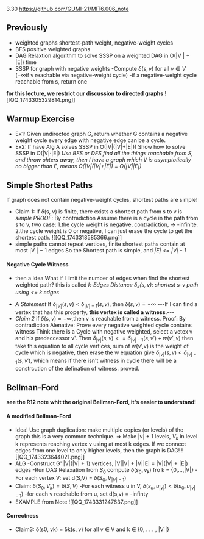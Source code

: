 3.30 https://github.com/GUMI-21/MIT6.006_note
## Previously
+ weighted graphs
shortest-path weight, negative-weight cycles
+ BFS positive weighted graphs
+ DAG Relaxtion
algorithm to solve SSSP on a weighted DAG in O(|V | + |E|) time
+ SSSP for graph with negative weights
-Compute $\delta(s,v)$ for all $v \in V$ ($-\infty$if v reachable via negative-weight cycle)
-if a negative-weight cycle reachable from s, return one

**for this lecture, we restrict our discussion to directed graphs**
![[QQ_1743305329814.png]]
## Warmup Exercise
+ Ex1: Given undirected graph G, return whether G contains a negative weight cycle
every edge with negative edge can be a cycle.
+ Ex2: If have Alg A solves SSSP in O(|V|(|V|+|E|))
Show how to solve SSSP in O(|V|·|E|)
*Use BFS or DFS find all the things reachable from S, and throw ohters away, then I have a graph which V is asymptotically no bigger than E, means O(|V|(|V|+|E|) = O(|V||E|)*
## Simple Shortest Paths
If graph does not contain negative-weight cycles, shortest paths are simple!
+ Claim 1: If δ(s, v) is finite, there exists a shortest path from s to v is *simple*
*PROOF*: By contradiction
Assume there is a cycle in the path from s to v, two case: 1.the cycle weight is negative, contradiction, -> -infinite. 2.the cycle weight is 0 or negative, I can just erase the cycle to get the shortest path.
![[QQ_1743318585366.png]]
+ simple paths cannot repeat vertices, finite shortest paths contain at most |V | − 1 edges
So the Shortest path is simple, and *|E| <= |V| - 1*
#### Negative Cycle Witness
* then a Idea
What if I limit the number of edges when find the shortest weighted path?
this is called *k-Edges Distance $\delta _k(s,v)$: shortest s-v path using <= k edges*
+ *A Statement*
If $\delta_{|V|}(s,v) < \delta_{|V|-1}(s,v)$, then $\delta(s,v) = -\infty$
---If I can find a vertex that has this property, **this vertex is called a witness**.---
+ *Claim 2* if $\delta(s,v)=-\infty$,then v is reachable from a witness.
Proof: By contradiction
Alenative: Prove every negative weighted cycle contains witness
Think there is a Cycle with negative weighted, select a vetex v and his predeccessor v'. Then $\delta_{|v|}(s,v) <= \delta_{|v|-1}(s,v') + w(v',v)$
then take this equation to all cycle vertices, sum of w(v',v) is the weight of cycle which is negative, then erase the w equation give $\delta_{|v|}(s,v) < \delta_{|v|-1}(s,v')$, which means if there isn't witness in cycle there will be a constrcution of the defination of witness. proved.
## Bellman-Ford
**see the R12 note whit the original Bellman-Ford, it's easier to understand!**
#### A modified Bellman-Ford
+ Idea! Use graph duplication: make multiple copies (or levels) of the graph
this is a very common technique.
=> Make |v| + 1 levels, $V_k$ in level k represents reaching vertex v using at most k edges.
If we connect edges from one level to only higher levels, then the graph is DAG!
![[QQ_1743323644021.png]]
+ ALG
-Construct G' |V|(|V| + 1) vertices, |V||V| + |V||E| = |V|(|V| + |E|) edges
-Run DAG Relaxation from $S_0$ compute $\delta(s_0,v_k)$ fro k = {0,...,|V|}
-For each vertex V: set d(S,V) = $\delta(S_0,V_{|V|-1})$
+ Claim: $\delta(S_0,V_k) = \delta(S,V)$
-For each witness u in V, $\delta(s_o,u_{|v|}) < \delta(s_0,u_{|v|-1})$
-for each v reachable from u, set d(s,v) = -infinty
+ EXAMPLE from Note
![[QQ_1743331247637.png]]
#### Correctness
+ Claim3: δ(s0, vk) = δk(s, v) for all v ∈ V and k ∈ {0, . . . , |V |}
